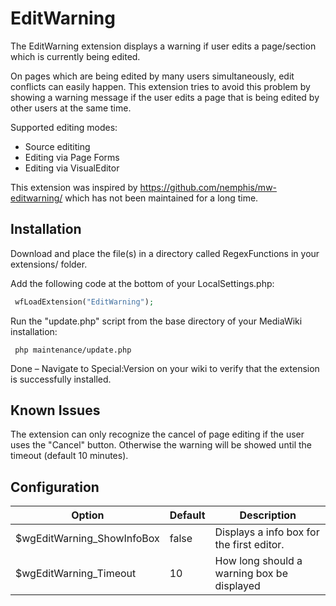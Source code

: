 # EditWarning
The EditWarning extension displays a warning if user edits a page/section which is currently being edited.

On pages which are being edited by many users simultaneously, edit conflicts can easily happen. This extension tries to avoid this problem by showing a warning message if the user edits a page that is being edited by other users at the same time. 

Supported editing modes:
* Source edititing
* Editing via Page Forms
* Editing via VisualEditor 

This extension was inspired by https://github.com/nemphis/mw-editwarning/ which has not been maintained for a long time. 

## Installation
Download and place the file(s) in a directory called RegexFunctions in your extensions/ folder.

Add the following code at the bottom of your LocalSettings.php:

```php
 wfLoadExtension("EditWarning");
```
Run the "update.php" script from the base directory of your MediaWiki installation:

```shell
 php maintenance/update.php
```
Done – Navigate to Special:Version on your wiki to verify that the extension is successfully installed.

## Known Issues
The extension can only recognize the cancel of page editing if the user uses the "Cancel" button. Otherwise the warning will be showed until the timeout (default 10 minutes).

## Configuration
Option | Default | Description |
--- | --- | --- |
$wgEditWarning_ShowInfoBox | false | Displays a info box for the first editor. |
$wgEditWarning_Timeout | 10 | How long should a warning box be displayed |
